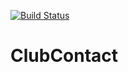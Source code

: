 [![Build Status](https://travis-ci.org/CSBSJU-CS330-F19/ClubContact.svg?branch=master)](https://travis-ci.org/CSBSJU-CS330-F19/ClubContact)
# ClubContact
